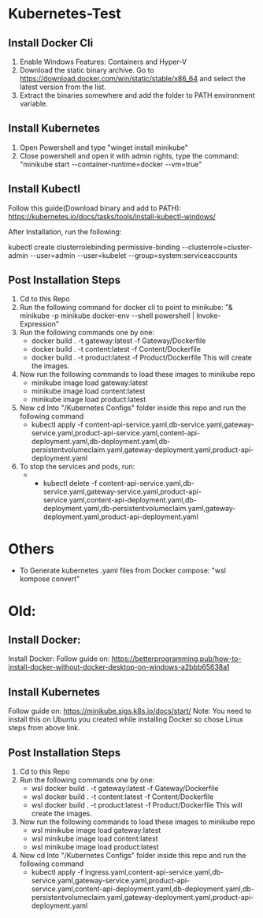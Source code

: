 # Kubernetes-Test
## Install Docker Cli
1. Enable Windows Features: Containers and Hyper-V
2. Download the static binary archive. Go to https://download.docker.com/win/static/stable/x86_64 and select the latest version from the list.
3. Extract the binaries somewhere and add the folder to PATH environment variable.

## Install Kubernetes
1. Open Powershell and type "winget install minikube"
2. Close powershell and open it with admin rights, type the command: "minikube start --container-runtime=docker --vm=true"

## Install Kubectl
Follow this guide(Download binary and add to PATH): https://kubernetes.io/docs/tasks/tools/install-kubectl-windows/

After Installation, run the following:

kubectl create clusterrolebinding permissive-binding --clusterrole=cluster-admin --user=admin --user=kubelet --group=system:serviceaccounts

## Post Installation Steps
1. Cd to this Repo
2. Run the following command for docker cli to point to minikube: "& minikube -p minikube docker-env --shell powershell | Invoke-Expression"
3. Run the following commands one by one:
    - docker build . -t gateway:latest -f Gateway/Dockerfile
    - docker build . -t content:latest -f Content/Dockerfile
    - docker build . -t product:latest -f Product/Dockerfile
  This will create the images.
4. Now run the following commands to load these images to minikube repo
    - minikube image load gateway:latest
    - minikube image load content:latest
    - minikube image load product:latest
5. Now cd Into "/Kubernetes Configs" folder inside this repo and run the following command
    - kubectl apply -f content-api-service.yaml,db-service.yaml,gateway-service.yaml,product-api-service.yaml,content-api-deployment.yaml,db-deployment.yaml,db-persistentvolumeclaim.yaml,gateway-deployment.yaml,product-api-deployment.yaml
6. To stop the services and pods, run:
    -  - kubectl delete -f content-api-service.yaml,db-service.yaml,gateway-service.yaml,product-api-service.yaml,content-api-deployment.yaml,db-deployment.yaml,db-persistentvolumeclaim.yaml,gateway-deployment.yaml,product-api-deployment.yaml


# Others
- To Generate kubernetes .yaml files from Docker compose: "wsl kompose convert"

# Old:
## Install Docker:
Install Docker: Follow guide on: https://betterprogramming.pub/how-to-install-docker-without-docker-desktop-on-windows-a2bbb65638a1

## Install Kubernetes
Follow guide on: https://minikube.sigs.k8s.io/docs/start/
Note: You need to install this on Ubuntu you created while installing Docker so chose Linux steps from above link.

## Post Installation Steps
1. Cd to this Repo
2. Run the following commands one by one:
    - wsl docker build . -t gateway:latest -f Gateway/Dockerfile
    - wsl docker build . -t content:latest -f Content/Dockerfile
    - wsl docker build . -t product:latest -f Product/Dockerfile
  This will create the images.
3. Now run the following commands to load these images to minikube repo
    - wsl minikube image load gateway:latest
    - wsl minikube image load content:latest
    - wsl minikube image load product:latest
4. Now cd Into "/Kubernetes Configs" folder inside this repo and run the following command
    - kubectl apply -f ingress.yaml,content-api-service.yaml,db-service.yaml,gateway-service.yaml,product-api-service.yaml,content-api-deployment.yaml,db-deployment.yaml,db-persistentvolumeclaim.yaml,gateway-deployment.yaml,product-api-deployment.yaml
